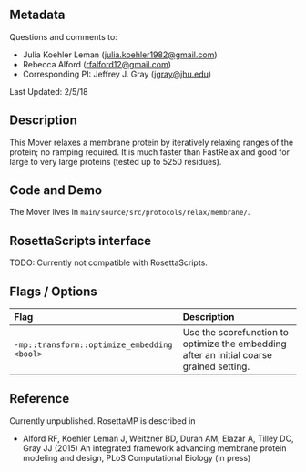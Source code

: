 ## Metadata

Questions and comments to:

- Julia Koehler Leman (julia.koehler1982@gmail.com)
- Rebecca Alford (rfalford12@gmail.com)
- Corresponding PI: Jeffrey J. Gray (jgray@jhu.edu)

Last Updated: 2/5/18

## Description

This Mover relaxes a membrane protein by iteratively relaxing ranges of the protein; no ramping required. It is much faster than FastRelax and good for large to very large proteins (tested up to 5250 residues).

## Code and Demo

The Mover lives in `main/source/src/protocols/relax/membrane/`.

## RosettaScripts interface

TODO: Currently not compatible with RosettaScripts. 

## Flags / Options

|**Flag**|**Description**|
|:-------|:--------------|
|`-mp::transform::optimize_embedding <bool>` | Use the scorefunction to optimize the embedding after an initial coarse grained setting. |

## Reference

Currently unpublished. RosettaMP is described in 

* Alford RF, Koehler Leman J, Weitzner BD, Duran AM, Elazar A, Tilley DC, Gray JJ (2015) An integrated framework advancing membrane protein modeling and design, PLoS Computational Biology (in press)
